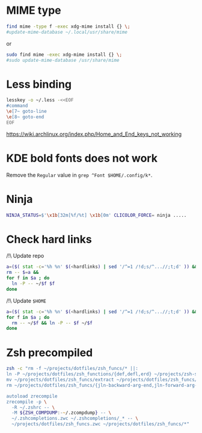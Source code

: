 MIME type
=========

```bash
find mime -type f -exec xdg-mime install {} \;
#update-mime-database ~/.local/usr/share/mime
```

or

```bash
sudo find mime -exec xdg-mime install {} \;
#sudo update-mime-database /usr/share/mime
```


Less binding
============

```bash
lesskey -o ~/.less -<<EOF
#command
\e[7~ goto-line
\e[8~ goto-end
EOF
```

https://wiki.archlinux.org/index.php/Home_and_End_keys_not_working


KDE bold fonts does not work
============================

Remove the `Regular` value in `grep ^Font $HOME/.config/k*`.


Ninja
=====

```sh
NINJA_STATUS=$'\x1b[32m[%f/%t] \x1b[0m' CLICOLOR_FORCE= ninja .....
```

Check hard links
================

/!\\ Update repo

```zsh
a=($( stat -c='%h %n' $(<hardlinks) | sed '/^=1 /!d;s/^...//;t;d' )) &&
rm -- $=a &&
for f in $a ; do
  ln -P -- ~/$f $f
done
```

/!\\ Update `$HOME`

```zsh
a=($( stat -c='%h %n' $(<hardlinks) | sed '/^=1 /!d;s/^...//;t;d' )) &&
for f in $a ; do
  rm -- ~/$f && ln -P -- $f ~/$f
done
```


Zsh precompiled
===============

```zsh
zsh -c "rm -f ~/projects/dotfiles/zsh_funcs/* ||:
ln -P ~/projects/dotfiles/zsh_functions/{def,defl,erd} ~/projects/zsh-scripts/{functions,widgets}/* ~/projects/dotfiles/zsh_funcs/
mv ~/projects/dotfiles/zsh_funcs/extract ~/projects/dotfiles/zsh_funcs/er
rm ~/projects/dotfiles/zsh_funcs/{jln-backward-arg-end,jln-forward-arg-end,jln-kill-arg}

autoload zrecompile
zrecompile -p \
  -R ~/.zshrc -- \
  -M ${ZSH_COMPDUMP:-~/.zcompdump} -- \
  ~/.zshcompletions.zwc ~/.zshcompletions/_* -- \
  ~/projects/dotfiles/zsh_funcs.zwc ~/projects/dotfiles/zsh_funcs/*"
```
